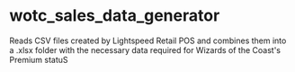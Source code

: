 # wotc_sales_data_generator
Reads CSV files created by Lightspeed Retail POS and combines them into a .xlsx folder with the necessary data required for Wizards of the Coast's Premium statuS
